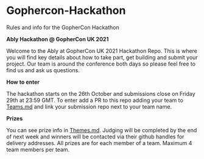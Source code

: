 # Gophercon-Hackathon
Rules and info for the GopherCon Hackathon


**Ably Hackathon @ GopherCon UK 2021**

Welcome to the Ably at GopherCon UK 2021 Hackathon Repo. 
This is where you will find key details about how to take part, get building and submit your project. Our team is around the conference both days so please feel free to find us and ask us questions.


**How to enter**

The hackathon starts on the 26th October and submissions close on Friday 29th at 23:59 GMT. To enter add a PR to this repo adding your team to [Teams.md](https://github.com/ably-labs/Gophercon-Hackathon/blob/main/teams.md)  and link your submission repo next to your team name.


**Prizes**

You can see prize info in [Themes.md](https://github.com/ably-labs/Gophercon-Hackathon/blob/main/themes.md). Judging will be completed by the end of next week and winners will be contacted via their github handles for delivery addresses. All prizes are for each member of a team. Maximum 4 team members per team.
